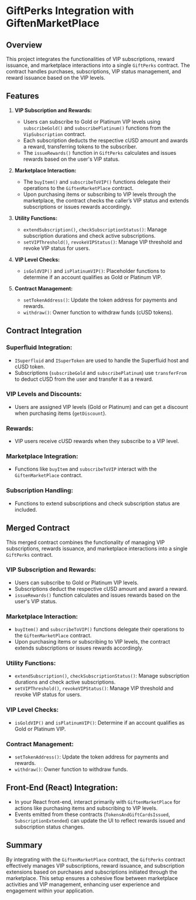 # GiftPerks Integration with GiftenMarketPlace

## Overview

This project integrates the functionalities of VIP subscriptions, reward issuance, and marketplace interactions into a single `GiftPerks` contract. The contract handles purchases, subscriptions, VIP status management, and reward issuance based on the VIP levels.

## Features

1. **VIP Subscription and Rewards:**
   - Users can subscribe to Gold or Platinum VIP levels using `subscribeGold()` and `subscribePlatinum()` functions from the `VipSubscription` contract.
   - Each subscription deducts the respective cUSD amount and awards a reward, transferring tokens to the subscriber.
   - The `issueRewards()` function in `GiftPerks` calculates and issues rewards based on the user's VIP status.

2. **Marketplace Interaction:**
   - The `buyItem()` and `subscribeToVIP()` functions delegate their operations to the `GiftenMarketPlace` contract.
   - Upon purchasing items or subscribing to VIP levels through the marketplace, the contract checks the caller’s VIP status and extends subscriptions or issues rewards accordingly.

3. **Utility Functions:**
   - `extendSubscription()`, `checkSubscriptionStatus()`: Manage subscription durations and check active subscriptions.
   - `setVIPThreshold()`, `revokeVIPStatus()`: Manage VIP threshold and revoke VIP status for users.

4. **VIP Level Checks:**
   - `isGoldVIP()` and `isPlatinumVIP()`: Placeholder functions to determine if an account qualifies as Gold or Platinum VIP.

5. **Contract Management:**
   - `setTokenAddress()`: Update the token address for payments and rewards.
   - `withdraw()`: Owner function to withdraw funds (cUSD tokens).

## Contract Integration

### Superfluid Integration:

- `ISuperfluid` and `ISuperToken` are used to handle the Superfluid host and cUSD token.
- Subscriptions (`subscribeGold` and `subscribePlatinum`) use `transferFrom` to deduct cUSD from the user and transfer it as a reward.

### VIP Levels and Discounts:

- Users are assigned VIP levels (Gold or Platinum) and can get a discount when purchasing items (`getDiscount`).

### Rewards:

- VIP users receive cUSD rewards when they subscribe to a VIP level.

### Marketplace Integration:

- Functions like `buyItem` and `subscribeToVIP` interact with the `GiftenMarketPlace` contract.

### Subscription Handling:

- Functions to extend subscriptions and check subscription status are included.

## Merged Contract

This merged contract combines the functionality of managing VIP subscriptions, rewards issuance, and marketplace interactions into a single `GiftPerks` contract.

### VIP Subscription and Rewards:

- Users can subscribe to Gold or Platinum VIP levels.
- Subscriptions deduct the respective cUSD amount and award a reward.
- `issueRewards()` function calculates and issues rewards based on the user's VIP status.

### Marketplace Interaction:

- `buyItem()` and `subscribeToVIP()` functions delegate their operations to the `GiftenMarketPlace` contract.
- Upon purchasing items or subscribing to VIP levels, the contract extends subscriptions or issues rewards accordingly.

### Utility Functions:

- `extendSubscription()`, `checkSubscriptionStatus()`: Manage subscription durations and check active subscriptions.
- `setVIPThreshold()`, `revokeVIPStatus()`: Manage VIP threshold and revoke VIP status for users.

### VIP Level Checks:

- `isGoldVIP()` and `isPlatinumVIP()`: Determine if an account qualifies as Gold or Platinum VIP.

### Contract Management:

- `setTokenAddress()`: Update the token address for payments and rewards.
- `withdraw()`: Owner function to withdraw funds.

## Front-End (React) Integration:

- In your React front-end, interact primarily with `GiftenMarketPlace` for actions like purchasing items and subscribing to VIP levels.
- Events emitted from these contracts (`TokensAndGiftCardsIssued`, `SubscriptionExtended`) can update the UI to reflect rewards issued and subscription status changes.

## Summary

By integrating with the `GiftenMarketPlace` contract, the `GiftPerks` contract effectively manages VIP subscriptions, reward issuance, and subscription extensions based on purchases and subscriptions initiated through the marketplace. This setup ensures a cohesive flow between marketplace activities and VIP management, enhancing user experience and engagement within your application.
